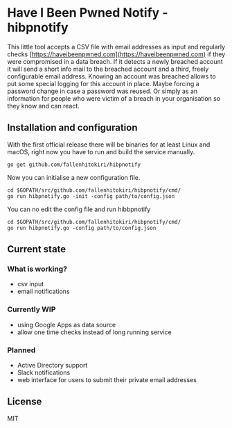 # Have I Been Pwned Notify - hibpnotify
This little tool accepts a CSV file with email addresses as input and regularly checks
[https://haveibeenpwned.com](https://haveibeenpwned.com) if they were compromised in a data
breach. If it detects a newly breached account it will send a short info mail to the breached
account and a third, freely configurable email address. Knowing an account was breached allows
to put some special logging for this account in place. Maybe forcing a password change in case
a password was reused. Or simply as an information for people who were victim of a breach in
your organisation so they know and can react.

## Installation and configuration
With the first official release there will be binaries for at least Linux and macOS, right now
you have to run and build the service manually.

```
go get github.com/fallenhitokiri/hibpnotify
```

Now you can initialise a new configuration file.

```
cd $GOPATH/src/github.com/fallenhitokiri/hibpnotify/cmd/
go run hibpnotify.go -init -config path/to/config.json
```

You can no edit the config file and run hibbpnotify

```
cd $GOPATH/src/github.com/fallenhitokiri/hibpnotify/cmd/
go run hibpnotify.go -config path/to/config.json
```

## Current state
### What is working?
- csv input
- email notifications

### Currently WIP
- using Google Apps as data source
- allow one time checks instead of long running service

### Planned
- Active Directory support
- Slack notifications
- web interface for users to submit their private email addresses

## License
MIT 